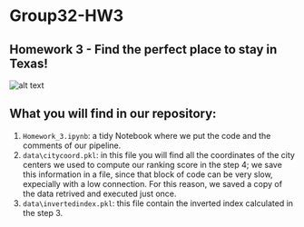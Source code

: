 # Group32-HW3
## Homework 3 - Find the perfect place to stay in Texas!
![alt text](https://github.com/DavideToma/Group-32---HW-3/blob/master/photo.png)
## What you will find in our repository:
1) `Homework_3.ipynb`: a tidy Notebook where we put the code and the comments of our pipeline.
2) `data\citycoord.pkl`: in this file you will find all the coordinates of the city centers we used to compute our ranking score in the step 4; we save this information in a file, since that block of code can be very slow, expecially with a low connection. For this reason, we saved a copy of the data retrived and executed just once.
3) `data\invertedindex.pkl`: this file contain the inverted index calculated in the step 3.


